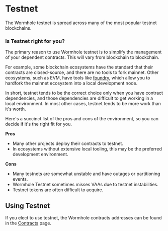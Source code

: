 # Testnet

The Wormhole testnet is spread across many of the most popular testnet blockchains.

### Is Testnet right for you?

The primary reason to use Wormhole testnet is to simplify the management of your dependent contracts. This will vary from blockchain to blockchain.

For example, some blockchain ecosystems have the standard that their contracts are closed-source, and there are no tools to fork mainnet. Other ecosystems, such as EVM, have tools like [foundry](https://github.com/foundry-rs/foundry), which allow you to hardfork the mainnet ecosystem into a local development node.

In short, testnet tends to be the correct choice only when you have contract dependencies, and those dependencies are difficult to get working in a local environment. In most other cases, testnet tends to be more work than it's worth.

Here's a succinct list of the pros and cons of the environment, so you can decide if it's the right fit for you.

**Pros**

- Many other projects deploy their contracts to testnet.
- In ecosystems without extensive local tooling, this may be the preferred development environment.

**Cons**

- Many testnets are somewhat unstable and have outages or partitioning events.
- Wormhole Testnet sometimes misses VAAs due to testnet instabilities.
- Testnet tokens are often difficult to acquire.

## Using Testnet

If you elect to use testnet, the Wormhole contracts addresses can be found in the [Contracts](../../reference/contracts.md) page.